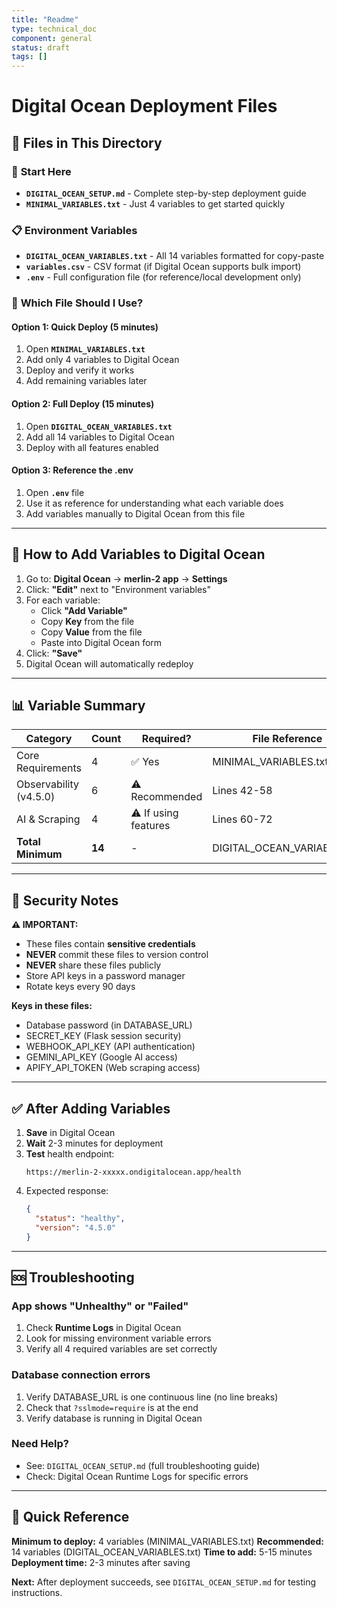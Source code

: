 ```yaml
---
title: "Readme"
type: technical_doc
component: general
status: draft
tags: []
---
```


# Digital Ocean Deployment Files

## 📁 Files in This Directory

### 🚀 **Start Here**
- **`DIGITAL_OCEAN_SETUP.md`** - Complete step-by-step deployment guide
- **`MINIMAL_VARIABLES.txt`** - Just 4 variables to get started quickly

### 📋 **Environment Variables**
- **`DIGITAL_OCEAN_VARIABLES.txt`** - All 14 variables formatted for copy-paste
- **`variables.csv`** - CSV format (if Digital Ocean supports bulk import)
- **`.env`** - Full configuration file (for reference/local development only)

### 📖 **Which File Should I Use?**

#### Option 1: Quick Deploy (5 minutes)
1. Open **`MINIMAL_VARIABLES.txt`**
2. Add only 4 variables to Digital Ocean
3. Deploy and verify it works
4. Add remaining variables later

#### Option 2: Full Deploy (15 minutes)
1. Open **`DIGITAL_OCEAN_VARIABLES.txt`**
2. Add all 14 variables to Digital Ocean
3. Deploy with all features enabled

#### Option 3: Reference the .env
1. Open **`.env`** file
2. Use it as reference for understanding what each variable does
3. Add variables manually to Digital Ocean from this file

---

## 🔧 How to Add Variables to Digital Ocean

1. Go to: **Digital Ocean** → **merlin-2 app** → **Settings**
2. Click: **"Edit"** next to "Environment variables"
3. For each variable:
   - Click **"Add Variable"**
   - Copy **Key** from the file
   - Copy **Value** from the file
   - Paste into Digital Ocean form
4. Click: **"Save"**
5. Digital Ocean will automatically redeploy

---

## 📊 Variable Summary

| Category | Count | Required? | File Reference |
|----------|-------|-----------|----------------|
| Core Requirements | 4 | ✅ Yes | MINIMAL_VARIABLES.txt |
| Observability (v4.5.0) | 6 | ⚠️ Recommended | Lines 42-58 |
| AI & Scraping | 4 | ⚠️ If using features | Lines 60-72 |
| **Total Minimum** | **14** | - | DIGITAL_OCEAN_VARIABLES.txt |

---

## 🔐 Security Notes

**⚠️ IMPORTANT:**
- These files contain **sensitive credentials**
- **NEVER** commit these files to version control
- **NEVER** share these files publicly
- Store API keys in a password manager
- Rotate keys every 90 days

**Keys in these files:**
- Database password (in DATABASE_URL)
- SECRET_KEY (Flask session security)
- WEBHOOK_API_KEY (API authentication)
- GEMINI_API_KEY (Google AI access)
- APIFY_API_TOKEN (Web scraping access)

---

## ✅ After Adding Variables

1. **Save** in Digital Ocean
2. **Wait** 2-3 minutes for deployment
3. **Test** health endpoint:
   ```
   https://merlin-2-xxxxx.ondigitalocean.app/health
   ```
4. Expected response:
   ```json
   {
     "status": "healthy",
     "version": "4.5.0"
   }
   ```

---

## 🆘 Troubleshooting

### App shows "Unhealthy" or "Failed"
1. Check **Runtime Logs** in Digital Ocean
2. Look for missing environment variable errors
3. Verify all 4 required variables are set correctly

### Database connection errors
1. Verify DATABASE_URL is one continuous line (no line breaks)
2. Check that `?sslmode=require` is at the end
3. Verify database is running in Digital Ocean

### Need Help?
- See: `DIGITAL_OCEAN_SETUP.md` (full troubleshooting guide)
- Check: Digital Ocean Runtime Logs for specific errors

---

## 🎯 Quick Reference

**Minimum to deploy:** 4 variables (MINIMAL_VARIABLES.txt)
**Recommended:** 14 variables (DIGITAL_OCEAN_VARIABLES.txt)
**Time to add:** 5-15 minutes
**Deployment time:** 2-3 minutes after saving

**Next:** After deployment succeeds, see `DIGITAL_OCEAN_SETUP.md` for testing instructions.
